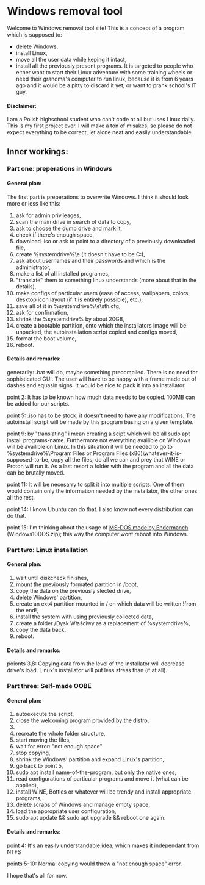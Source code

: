 # Windows removal tool
Welcome to Windows removal tool site! This is a concept of a program which is supposed to:
- delete Windows,
- install Linux,
- move all the user data while keping it intact,
- install all the previously present programs.
It is targeted to people who either want to start their Linux adventure with some training wheels or need their grandma's computer to run linux, because it is from 6 years ago and it would be a pitty to discard it yet, or want to prank school's IT guy. 

#### Disclaimer:
I am a Polish highschool student who can't code at all but uses Linux daily. This is my first project ever. I will make a ton of misakes, so please do not expect everything to be correct, let alone neat and easily understandable. 

## Inner workings:

### Part one: preperations in Windows

#### General plan:

The first part is preperations to overwrite Windows. I think it should look more or less like this:
1. ask for admin privileages,
2. scan the main drive in search of data to copy,
3. ask to choose the dump drive and  mark it,
4. check if there's enough space,
5. download .iso or ask to point to a directory of a previously downloaded file,
6. create %systemdrive%\e (it doesn't have to be C:\),
7. ask about usernames and their passwords and which is the administrator,
8. make a list of all installed programes,
9. "translate" them to something linux understands (more about that in the details),
10. make configs of particular users (ease of access, wallpapers, colors, desktop icon layout (if it is entirely possible), etc.),
11. save all of it in %systemdrive%\e\sth.cfg,
12. ask for confirmation,
13. shrink the %systemdrive% by about 20GB,
14. create a bootable partition, onto which the installators image will be unpacked, the autoinstallation script copied and configs moved,
15. format the boot volume,
16. reboot.

#### Details and remarks:

generarily: .bat will do, maybe something precompiled. There is no need for sophisticated GUI. The user will have to be happy with a frame made out of dashes and equasin signs. It would be nice to pack it into an installator.

point 2: It has to be known how much data needs to be copied. 100MB can be added for our scripts.

point 5: .iso has to be stock, it doesn't need to have any modifications. The autoinstall script will be made by this program basing on a given template.

point 9: by "translating" i mean creating a scipt which will be all sudo apt install programs-name. Furthermore not everything availible on Windows will be availible on Linux. In this situation it will be needed to go to %systemdrive%\Program Files or Program Files (x86)\whatever-it-is-supposed-to-be, copy all the files, do all we can and prey that WINE or Proton will run it. As a last resort a folder with the program and all the data can be brutally moved.

point 11: It will be necesarry to split it into multiple scripts. One of them would contain only the information needed by the installator, the other ones all the rest.

point 14: I know Ubuntu can do that. I also know not every distribution can do that.

point 15: I'm thinking about the usage of [MS-DOS mode by Endermanch](https://dl.malwarewatch.org/multipurpose/) (Windows10DOS.zip); this way the computer wont reboot into Windows.

### Part two: Linux installation

#### General plan:

1. wait until diskcheck finishes,
2. mount the previously formated partition in /boot,
3. copy the data on the previously slected drive,
4. delete Windows' partition,
5. create an ext4 partition mounted in / on which data will be written !from the end!,
6. install the system with using previously collected data, 
7. create a folder /Dysk Właściwy as a replacement of %systemdrive%,
8. copy the data back,
9. reboot.

#### Details and remarks:

poionts 3,8: Copying data from the level of the installator will decrease drive's load. Linux's installator will put less stress than (if at all).

### Part three: Self-made OOBE

#### General plan:

1. autoexecute the script,
2. close the welcoming program provided by the distro,
3. 
4. recreate the whole folder structure,
5. start moving the files,
6. wait for error: "not enough space"
7. stop copying,
8. shrink the Windows' partition and expand Linux's partition,
9. go back to point 5,
10. sudo apt install name-of-the-program, but only the native ones,
11. read configurations of particular programs and move it (what can be applied),
12. install WINE, Bottles or whatever will be trendy and install appropriate programs,
13. delete scraps of Windows and manage empty space,
14. load the appropriate user configuration,
15. sudo apt update && sudo apt upgrade && reboot one again.

#### Details and remarks:

point 4: It's an easily understandable idea, which makes it independant from NTFS

points 5-10: Normal copying would throw a "not enough space" error.

I hope that's all for now.
